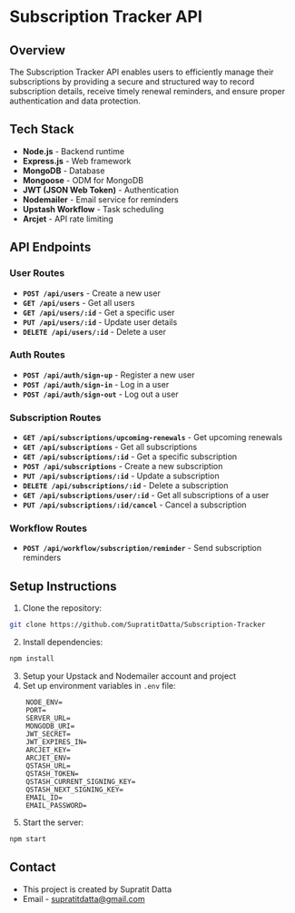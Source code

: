 # Subscription Tracker API

## Overview
The Subscription Tracker API enables users to efficiently manage their subscriptions by providing a secure and structured way to record subscription details, receive timely renewal reminders, and ensure proper authentication and data protection.

## Tech Stack
- **Node.js** - Backend runtime
- **Express.js** - Web framework
- **MongoDB** - Database
- **Mongoose** - ODM for MongoDB
- **JWT (JSON Web Token)** - Authentication
- **Nodemailer** - Email service for reminders
- **Upstash Workflow** - Task scheduling
- **Arcjet** - API rate limiting

## API Endpoints

### **User Routes**  
- **`POST /api/users`** - Create a new user  
- **`GET /api/users`** - Get all users  
- **`GET /api/users/:id`** - Get a specific user  
- **`PUT /api/users/:id`** - Update user details  
- **`DELETE /api/users/:id`** - Delete a user  

### **Auth Routes**  
- **`POST /api/auth/sign-up`** - Register a new user  
- **`POST /api/auth/sign-in`** - Log in a user  
- **`POST /api/auth/sign-out`** - Log out a user  

### **Subscription Routes**  
- **`GET /api/subscriptions/upcoming-renewals`** - Get upcoming renewals  
- **`GET /api/subscriptions`** - Get all subscriptions  
- **`GET /api/subscriptions/:id`** - Get a specific subscription  
- **`POST /api/subscriptions`** - Create a new subscription  
- **`PUT /api/subscriptions/:id`** - Update a subscription  
- **`DELETE /api/subscriptions/:id`** - Delete a subscription  
- **`GET /api/subscriptions/user/:id`** - Get all subscriptions of a user  
- **`PUT /api/subscriptions/:id/cancel`** - Cancel a subscription  

### **Workflow Routes**  
- **`POST /api/workflow/subscription/reminder`** - Send subscription reminders  

## Setup Instructions
1. Clone the repository:  
```sh
git clone https://github.com/SupratitDatta/Subscription-Tracker
```
2. Install dependencies:  
```sh
npm install
```
3. Setup your Upstack and Nodemailer account and project
4. Set up environment variables in `.env` file:  
```env
    NODE_ENV=
    PORT=
    SERVER_URL=
    MONGODB_URI=
    JWT_SECRET=
    JWT_EXPIRES_IN=
    ARCJET_KEY=
    ARCJET_ENV=
    QSTASH_URL=
    QSTASH_TOKEN=
    QSTASH_CURRENT_SIGNING_KEY=
    QSTASH_NEXT_SIGNING_KEY=
    EMAIL_ID=
    EMAIL_PASSWORD=
```
5. Start the server:  
```sh
npm start
```

## Contact
- This project is created by Supratit Datta
- Email - supratitdatta@gmail.com